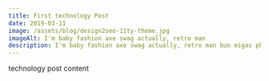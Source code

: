 ```yaml
---
title: First technology Post
date: 2019-03-11
image: /assets/blog/design2seo-11ty-theme.jpg
imageAlt: I'm baby fashion axe swag actually, retro man
description: I'm baby fashion axe swag actually, retro man bun migas photo booth palo santo. Unicorn chillwave pork belly put a bird on it selvage gastropub celiac migas gochujang pour-over locavore keytar man braid sustainable shabby chic.
---
```

technology post content